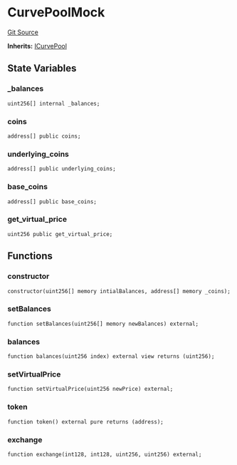 # CurvePoolMock
[Git Source](https://github.com/larrythecucumber321/protocol/blob/77d337b8595ba96d069ded321419b36a61984170/contracts/plugins/mocks/CurvePoolMock.sol)

**Inherits:**
[ICurvePool](/tools/docgen/src/contracts/plugins/assets/convex/PoolTokens.sol/interface.ICurvePool.md)


## State Variables
### _balances

```solidity
uint256[] internal _balances;
```


### coins

```solidity
address[] public coins;
```


### underlying_coins

```solidity
address[] public underlying_coins;
```


### base_coins

```solidity
address[] public base_coins;
```


### get_virtual_price

```solidity
uint256 public get_virtual_price;
```


## Functions
### constructor


```solidity
constructor(uint256[] memory intialBalances, address[] memory _coins);
```

### setBalances


```solidity
function setBalances(uint256[] memory newBalances) external;
```

### balances


```solidity
function balances(uint256 index) external view returns (uint256);
```

### setVirtualPrice


```solidity
function setVirtualPrice(uint256 newPrice) external;
```

### token


```solidity
function token() external pure returns (address);
```

### exchange


```solidity
function exchange(int128, int128, uint256, uint256) external;
```

